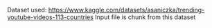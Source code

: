 Dataset used: https://www.kaggle.com/datasets/asaniczka/trending-youtube-videos-113-countries
Input file is chunk from this dataset
